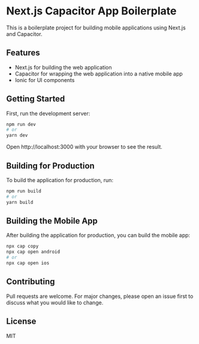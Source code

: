 # Next.js Capacitor App Boilerplate

This is a boilerplate project for building mobile applications using Next.js and Capacitor.

## Features

- Next.js for building the web application
- Capacitor for wrapping the web application into a native mobile app
- Ionic for UI components

## Getting Started

First, run the development server:

```bash
npm run dev
# or
yarn dev
```

Open http://localhost:3000 with your browser to see the result.

## Building for Production

To build the application for production, run:

```bash
npm run build
# or
yarn build
```

## Building the Mobile App

After building the application for production, you can build the mobile app:

```bash
npx cap copy
npx cap open android
# or
npx cap open ios
```

## Contributing

Pull requests are welcome. For major changes, please open an issue first to discuss what you would like to change.

## License

MIT
